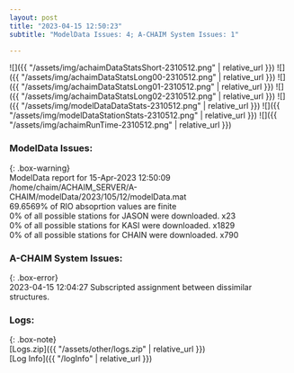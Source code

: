 ```yaml
---
layout: post
title: "2023-04-15 12:50:23"
subtitle: "ModelData Issues: 4; A-CHAIM System Issues: 1"

---
```


![]({{ "/assets/img/achaimDataStatsShort-2310512.png" | relative_url }})
![]({{ "/assets/img/achaimDataStatsLong00-2310512.png" | relative_url }})
![]({{ "/assets/img/achaimDataStatsLong01-2310512.png" | relative_url }})
![]({{ "/assets/img/achaimDataStatsLong02-2310512.png" | relative_url }})
![]({{ "/assets/img/modelDataDataStats-2310512.png" | relative_url }})
![]({{ "/assets/img/modelDataStationStats-2310512.png" | relative_url }})
![]({{ "/assets/img/achaimRunTime-2310512.png" | relative_url }})


### ModelData Issues:  
  
{: .box-warning}  
 ModelData report for 15-Apr-2023 12:50:09   
 /home/chaim/ACHAIM_SERVER/A-CHAIM/modelData/2023/105/12/modelData.mat   
 69.6569% of RIO absoprtion values are finite   
 0% of all possible stations for JASON were downloaded. x23   
 0% of all possible stations for KASI were downloaded. x1829   
 0% of all possible stations for CHAIN were downloaded. x790   
  
### A-CHAIM System Issues:  
  
{: .box-error}  
2023-04-15 12:04:27 Subscripted assignment between dissimilar structures.  

### Logs:  
  
{: .box-note}  
[Logs.zip]({{ "/assets/other/logs.zip" | relative_url }})  
[Log Info]({{ "/logInfo" | relative_url }})  
